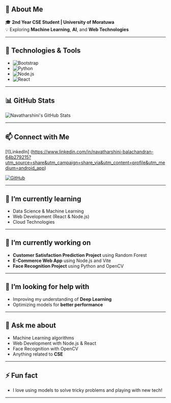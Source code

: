 ## 🚀 About Me  
🎓 **2nd Year CSE Student | University of Moratuwa**  
💡 Exploring **Machine Learning**, **AI**, and **Web Technologies**  

---

## 🔧 Technologies & Tools  
- ![Bootstrap](https://img.shields.io/badge/-Bootstrap-563D7C?style=flat-square&logo=bootstrap)  
- ![Python](https://img.shields.io/badge/-Python-3776AB?style=flat-square&logo=python)  
- ![Node.js](https://img.shields.io/badge/-Node.js-339933?style=flat-square&logo=node.js)  
- ![React](https://img.shields.io/badge/-React-61DAFB?style=flat-square&logo=react)

---

## 📊 GitHub Stats  
![Navatharshini's GitHub Stats](https://github-readme-stats.vercel.app/api?username=navatharshini&show_icons=true&theme=radical)

---

## 📫 Connect with Me  
[![LinkedIn] (https://www.linkedin.com/in/navatharshini-balachandran-64b279215?utm_source=share&utm_campaign=share_via&utm_content=profile&utm_medium=android_app)

[![GitHub](https://img.shields.io/badge/-GitHub-333?style=flat-square&logo=github)](https://github.com/navatharshini)

---

## 🌱 I’m currently learning  
- Data Science & Machine Learning  
- Web Development (React & Node.js)  
- Cloud Technologies

---

## 🔭 I’m currently working on  
- **Customer Satisfaction Prediction Project** using Random Forest  
- **E-Commerce Web App** using Node.js and Vite  
- **Face Recognition Project** using Python and OpenCV  

---

## 🤔 I’m looking for help with  
- Improving my understanding of **Deep Learning**  
- Optimizing models for **better performance**

---

## 💬 Ask me about  
- Machine Learning algorithms  
- Web Development with Node.js & React  
- Face Recognition with OpenCV  
- Anything related to **CSE**

---

## ⚡ Fun fact  
- I love using models to solve tricky problems and playing with new tech!  

---
